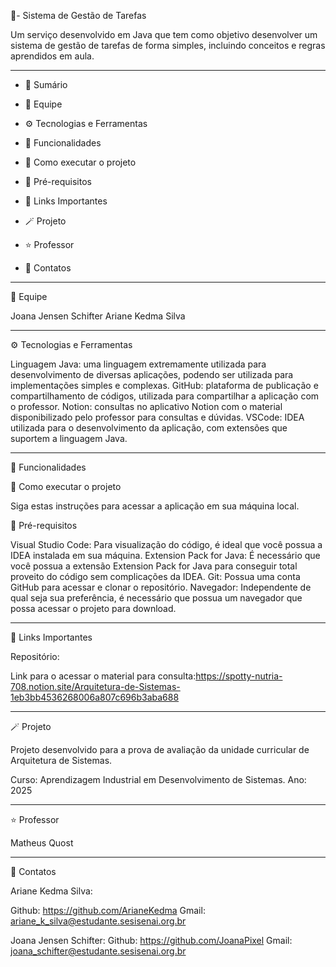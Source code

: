 📍- Sistema de Gestão de Tarefas 

Um serviço desenvolvido em Java que tem como objetivo desenvolver um sistema de gestão de tarefas de forma simples, incluindo conceitos e regras aprendidos em aula.

-------------------------------------------------------------------------------------------------------------------------------------------------------------------------------------------------------------------------------------------------------------------------------

* 📒 Sumário

* 🚩 Equipe

* ⚙ Tecnologias e Ferramentas

* 📑 Funcionalidades

* 💾 Como executar o projeto

* 📱 Pré-requisitos

* 🧩 Links Importantes

* 🪄 Projeto

* ⭐ Professor

* 🚀 Contatos

-------------------------------------------------------------------------------------------------------------------------------------------------------------------------------------------------------------------------------------------------------------------------------

🚩 Equipe

Joana Jensen Schifter
Ariane Kedma Silva

-------------------------------------------------------------------------------------------------------------------------------------------------------------------------------------------------------------------------------------------------------------------------------

⚙ Tecnologias e Ferramentas

Linguagem Java: uma linguagem extremamente utilizada para desenvolvimento de diversas aplicações, podendo ser utilizada para implementações simples e complexas.
GitHub: plataforma de publicação e compartilhamento de códigos, utilizada para compartilhar a aplicação com o professor.
Notion: consultas no aplicativo Notion com o material disponibilizado pelo professor para consultas e dúvidas.
VSCode: IDEA utilizada para o desenvolvimento da aplicação, com extensões que suportem a linguagem Java.

-------------------------------------------------------------------------------------------------------------------------------------------------------------------------------------------------------------------------------------------------------------------------------

📑 Funcionalidades

💾 Como executar o projeto

Siga estas instruções para acessar a aplicação em sua máquina local.

📱 Pré-requisitos

Visual Studio Code: Para visualização do código, é ideal que você possua a IDEA instalada em sua máquina. 
Extension Pack for Java: É necessário que você possua a extensão Extension Pack for Java para conseguir total proveito do código sem complicações da IDEA.
Git: Possua uma conta GitHub para acessar e clonar o repositório.
Navegador: Independente de qual seja sua preferência, é necessário que possua um navegador que possa acessar o projeto para download.

-------------------------------------------------------------------------------------------------------------------------------------------------------------------------------------------------------------------------------------------------------------------------------

🧩 Links Importantes

Repositório:

Link para o acessar o material para consulta:https://spotty-nutria-708.notion.site/Arquitetura-de-Sistemas-1eb3bb4536268006a807c696b3aba688

-------------------------------------------------------------------------------------------------------------------------------------------------------------------------------------------------------------------------------------------------------------------------------

🪄 Projeto

Projeto desenvolvido para a prova de avaliação da unidade curricular de Arquitetura de Sistemas.

Curso: Aprendizagem Industrial em Desenvolvimento de Sistemas.
Ano: 2025

-------------------------------------------------------------------------------------------------------------------------------------------------------------------------------------------------------------------------------------------------------------------------------

⭐ Professor

Matheus Quost

-------------------------------------------------------------------------------------------------------------------------------------------------------------------------------------------------------------------------------------------------------------------------------

🚀 Contatos

Ariane Kedma Silva:

Github: https://github.com/ArianeKedma
Gmail: ariane_k_silva@estudante.sesisenai.org.br

Joana Jensen Schifter:
Github: https://github.com/JoanaPixel
Gmail: joana_schifter@estudante.sesisenai.org.br

